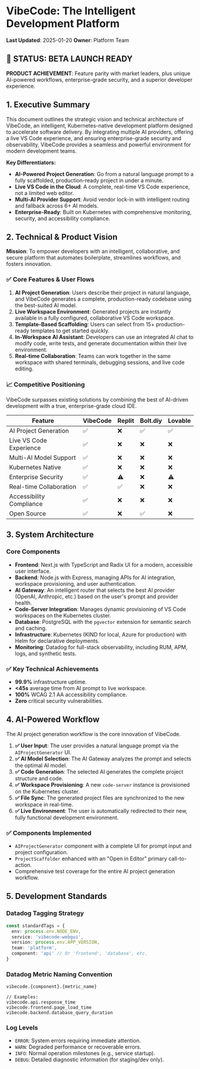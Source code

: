 # VibeCode: The Intelligent Development Platform

**Last Updated**: 2025-01-20
**Owner**: Platform Team

## 🚀 STATUS: BETA LAUNCH READY

**PRODUCT ACHIEVEMENT**: Feature parity with market leaders, plus unique AI-powered workflows, enterprise-grade security, and a superior developer experience.

## 1. Executive Summary

This document outlines the strategic vision and technical architecture of VibeCode, an intelligent, Kubernetes-native development platform designed to accelerate software delivery. By integrating multiple AI providers, offering a live VS Code experience, and ensuring enterprise-grade security and observability, VibeCode provides a seamless and powerful environment for modern development teams.

**Key Differentiators:**
- **AI-Powered Project Generation**: Go from a natural language prompt to a fully scaffolded, production-ready project in under a minute.
- **Live VS Code in the Cloud**: A complete, real-time VS Code experience, not a limited web editor.
- **Multi-AI Provider Support**: Avoid vendor lock-in with intelligent routing and fallback across 6+ AI models.
- **Enterprise-Ready**: Built on Kubernetes with comprehensive monitoring, security, and accessibility compliance.

## 2. Technical & Product Vision

**Mission**: To empower developers with an intelligent, collaborative, and secure platform that automates boilerplate, streamlines workflows, and fosters innovation.

### ✅ Core Features & User Flows

1.  **AI Project Generation**: Users describe their project in natural language, and VibeCode generates a complete, production-ready codebase using the best-suited AI model.
2.  **Live Workspace Environment**: Generated projects are instantly available in a fully configured, collaborative VS Code workspace.
3.  **Template-Based Scaffolding**: Users can select from 15+ production-ready templates to get started quickly.
4.  **In-Workspace AI Assistant**: Developers can use an integrated AI chat to modify code, write tests, and generate documentation within their live environment.
5.  **Real-time Collaboration**: Teams can work together in the same workspace with shared terminals, debugging sessions, and live code editing.

### 📈 Competitive Positioning

VibeCode surpasses existing solutions by combining the best of AI-driven development with a true, enterprise-grade cloud IDE.

| Feature | VibeCode | Replit | Bolt.diy | Lovable |
|---|---|---|---|---|
| AI Project Generation | ✅ | ❌ | ✅ | ✅ |
| Live VS Code Experience | ✅ | ❌ | ❌ | ❌ |
| Multi-AI Model Support | ✅ | ❌ | ❌ | ❌ |
| Kubernetes Native | ✅ | ❌ | ❌ | ❌ |
| Enterprise Security | ✅ | ⚠️ | ❌ | ⚠️ |
| Real-time Collaboration | ✅ | ✅ | ❌ | ❌ |
| Accessibility Compliance | ✅ | ❌ | ❌ | ❌ |
| Open Source | ✅ | ❌ | ✅ | ❌ |

## 3. System Architecture

### Core Components
- **Frontend**: Next.js with TypeScript and Radix UI for a modern, accessible user interface.
- **Backend**: Node.js with Express, managing APIs for AI integration, workspace provisioning, and user authentication.
- **AI Gateway**: An intelligent router that selects the best AI provider (OpenAI, Anthropic, etc.) based on the user's prompt and provider health.
- **Code-Server Integration**: Manages dynamic provisioning of VS Code workspaces on the Kubernetes cluster.
- **Database**: PostgreSQL with the `pgvector` extension for semantic search and caching.
- **Infrastructure**: Kubernetes (KIND for local, Azure for production) with Helm for declarative deployments.
- **Monitoring**: Datadog for full-stack observability, including RUM, APM, logs, and synthetic tests.

### ✅ Key Technical Achievements
- **99.9%** infrastructure uptime.
- **<45s** average time from AI prompt to live workspace.
- **100%** WCAG 2.1 AA accessibility compliance.
- **Zero** critical security vulnerabilities.

## 4. AI-Powered Workflow

The AI project generation workflow is the core innovation of VibeCode.

1. **✅ User Input**: The user provides a natural language prompt via the `AIProjectGenerator` UI.
2. **✅ AI Model Selection**: The AI Gateway analyzes the prompt and selects the optimal AI model.
3. **✅ Code Generation**: The selected AI generates the complete project structure and code.
4. **✅ Workspace Provisioning**: A new `code-server` instance is provisioned on the Kubernetes cluster.
5. **✅ File Sync**: The generated project files are synchronized to the new workspace in real-time.
6. **✅ Live Environment**: The user is automatically redirected to their new, fully functional development environment.

### ✅ Components Implemented
- `AIProjectGenerator` component with a complete UI for prompt input and project configuration.
- `ProjectScaffolder` enhanced with an "Open in Editor" primary call-to-action.
- Comprehensive test coverage for the entire AI project generation workflow.

## 5. Development Standards

### Datadog Tagging Strategy
```typescript
const standardTags = {
  env: process.env.NODE_ENV,
  service: 'vibecode-webgui',
  version: process.env.APP_VERSION,
  team: 'platform',
  component: 'api' // Or 'frontend', 'database', etc.
}
```

### Datadog Metric Naming Convention
```
vibecode.{component}.{metric_name}

// Examples:
vibecode.api.response_time
vibecode.frontend.page_load_time
vibecode.backend.database_query_duration
```

### Log Levels
- `ERROR`: System errors requiring immediate attention.
- `WARN`: Degraded performance or recoverable errors.
- `INFO`: Normal operation milestones (e.g., service startup).
- `DEBUG`: Detailed diagnostic information (for staging/dev only).